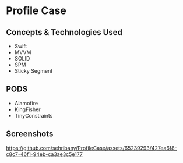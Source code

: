 # Profile Case

## Concepts & Technologies Used
- Swift
- MVVM
- SOLID
- SPM
- Sticky Segment 

## PODS
- Alamofire
- KingFisher
- TinyConstraints

## Screenshots


https://github.com/sehribany/ProfileCase/assets/65239293/427ea6f8-c8c7-46f1-94eb-ca3ae3c5e177

